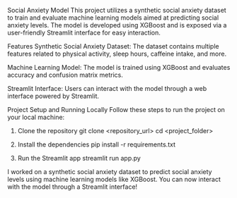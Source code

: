 Social Anxiety Model
This project utilizes a synthetic social anxiety dataset to train and evaluate machine learning models aimed at predicting social anxiety levels. The model is developed using XGBoost and is exposed via a user-friendly Streamlit interface for easy interaction.

Features
Synthetic Social Anxiety Dataset: The dataset contains multiple features related to physical activity, sleep hours, caffeine intake, and more.

Machine Learning Model: The model is trained using XGBoost and evaluates accuracy and confusion matrix metrics.

Streamlit Interface: Users can interact with the model through a web interface powered by Streamlit.

Project Setup and Running Locally
Follow these steps to run the project on your local machine:

1. Clone the repository
git clone <repository_url>
cd <project_folder>

2. Install the dependencies
pip install -r requirements.txt

3. Run the Streamlit app
streamlit run app.py


I worked on a synthetic social anxiety dataset to predict social anxiety levels using machine learning models like XGBoost. You can now interact with the model through a Streamlit interface!
